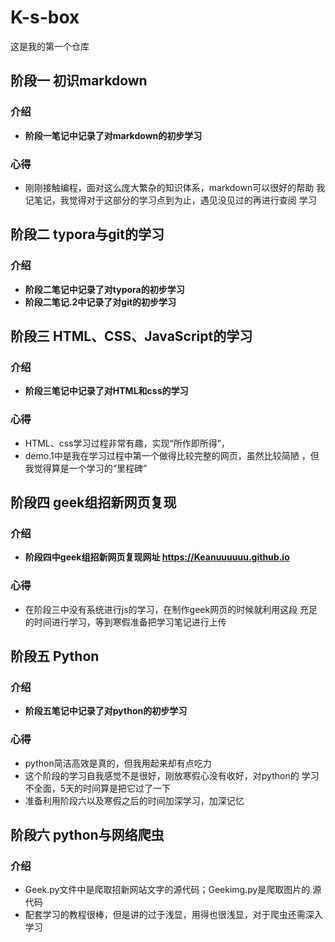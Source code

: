 # K-s-box
这是我的第一个仓库
## 阶段一 初识markdown
### 介绍
* **阶段一笔记中记录了对markdown的初步学习**
### 心得
* 刚刚接触编程，面对这么庞大繁杂的知识体系，markdown可以很好的帮助
  我记笔记，我觉得对于这部分的学习点到为止，遇见没见过的再进行查阅
  学习
## 阶段二 typora与git的学习
### 介绍
* **阶段二笔记中记录了对typora的初步学习**
* **阶段二笔记.2中记录了对git的初步学习**
## 阶段三 HTML、CSS、JavaScript的学习
### 介绍
* **阶段三笔记中记录了对HTML和css的学习**
### 心得
* HTML、css学习过程非常有趣，实现“所作即所得”，
* demo.1中是我在学习过程中第一个做得比较完整的网页，虽然比较简陋
  ，但我觉得算是一个学习的“里程碑”
## 阶段四 geek组招新网页复现
### 介绍
* **阶段四中geek组招新网页复现网址  https://Keanuuuuuu.github.io**
### 心得
* 在阶段三中没有系统进行js的学习，在制作geek网页的时候就利用这段
  充足的时间进行学习，等到寒假准备把学习笔记进行上传
## 阶段五 Python
### 介绍
* **阶段五笔记中记录了对python的初步学习**
### 心得
* python简洁高效是真的，但我用起来却有点吃力
* 这个阶段的学习自我感觉不是很好，刚放寒假心没有收好，对python的
  学习不全面，5天的时间算是把它过了一下
* 准备利用阶段六以及寒假之后的时间加深学习，加深记忆
## 阶段六 python与网络爬虫
### 介绍
* Geek.py文件中是爬取招新网站文字的源代码；Geekimg.py是爬取图片的
  源代码
* 配套学习的教程很棒，但是讲的过于浅显，用得也很浅显，对于爬虫还需深入学习
